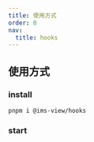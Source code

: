 ```yaml
---
title: 使用方式
order: 0
nav:
  title: hooks
---
```


## 使用方式

### install

```shell
pnpm i @ims-view/hooks
```

### start

<code src='./demo.tsx'> </code>
